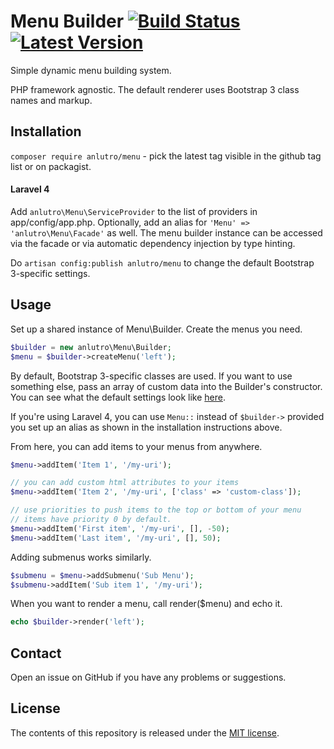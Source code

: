 # Menu Builder [![Build Status](https://travis-ci.org/anlutro/php-menu.png?branch=master)](https://travis-ci.org/anlutro/php-menu)  [![Latest Version](http://img.shields.io/github/tag/anlutro/php-menu.svg)](https://github.com/anlutro/php-menu/releases)

Simple dynamic menu building system.

PHP framework agnostic. The default renderer uses Bootstrap 3 class names and markup.

## Installation

`composer require anlutro/menu` - pick the latest tag visible in the github tag list or on packagist.

#### Laravel 4

Add `anlutro\Menu\ServiceProvider` to the list of providers in app/config/app.php. Optionally, add an alias for `'Menu' => 'anlutro\Menu\Facade'` as well. The menu builder instance can be accessed via the facade or via automatic dependency injection by type hinting.

Do `artisan config:publish anlutro/menu` to change the default Bootstrap 3-specific settings.

## Usage

Set up a shared instance of Menu\Builder. Create the menus you need.

```php
$builder = new anlutro\Menu\Builder;
$menu = $builder->createMenu('left');
```

By default, Bootstrap 3-specific classes are used. If you want to use something else, pass an array of custom data into the Builder's constructor. You can see what the default settings look like [here](https://github.com/anlutro/php-menu/blob/master/src/config/config.php).

If you're using Laravel 4, you can use `Menu::` instead of `$builder->` provided you set up an alias as shown in the installation instructions above.

From here, you can add items to your menus from anywhere.

```php
$menu->addItem('Item 1', '/my-uri');

// you can add custom html attributes to your items
$menu->addItem('Item 2', '/my-uri', ['class' => 'custom-class']);

// use priorities to push items to the top or bottom of your menu
// items have priority 0 by default.
$menu->addItem('First item', '/my-uri', [], -50);
$menu->addItem('Last item', '/my-uri', [], 50);
```

Adding submenus works similarly.

```php
$submenu = $menu->addSubmenu('Sub Menu');
$submenu->addItem('Sub item 1', '/my-uri');
```

When you want to render a menu, call render($menu) and echo it.

```php
echo $builder->render('left');
```

## Contact

Open an issue on GitHub if you have any problems or suggestions.

## License

The contents of this repository is released under the [MIT license](http://opensource.org/licenses/MIT).
